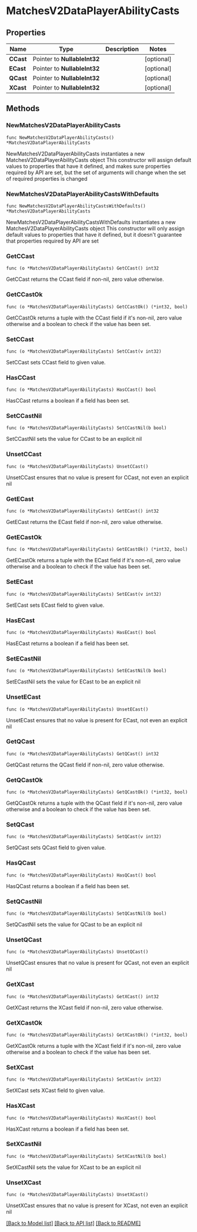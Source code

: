 # MatchesV2DataPlayerAbilityCasts

## Properties

Name | Type | Description | Notes
------------ | ------------- | ------------- | -------------
**CCast** | Pointer to **NullableInt32** |  | [optional] 
**ECast** | Pointer to **NullableInt32** |  | [optional] 
**QCast** | Pointer to **NullableInt32** |  | [optional] 
**XCast** | Pointer to **NullableInt32** |  | [optional] 

## Methods

### NewMatchesV2DataPlayerAbilityCasts

`func NewMatchesV2DataPlayerAbilityCasts() *MatchesV2DataPlayerAbilityCasts`

NewMatchesV2DataPlayerAbilityCasts instantiates a new MatchesV2DataPlayerAbilityCasts object
This constructor will assign default values to properties that have it defined,
and makes sure properties required by API are set, but the set of arguments
will change when the set of required properties is changed

### NewMatchesV2DataPlayerAbilityCastsWithDefaults

`func NewMatchesV2DataPlayerAbilityCastsWithDefaults() *MatchesV2DataPlayerAbilityCasts`

NewMatchesV2DataPlayerAbilityCastsWithDefaults instantiates a new MatchesV2DataPlayerAbilityCasts object
This constructor will only assign default values to properties that have it defined,
but it doesn't guarantee that properties required by API are set

### GetCCast

`func (o *MatchesV2DataPlayerAbilityCasts) GetCCast() int32`

GetCCast returns the CCast field if non-nil, zero value otherwise.

### GetCCastOk

`func (o *MatchesV2DataPlayerAbilityCasts) GetCCastOk() (*int32, bool)`

GetCCastOk returns a tuple with the CCast field if it's non-nil, zero value otherwise
and a boolean to check if the value has been set.

### SetCCast

`func (o *MatchesV2DataPlayerAbilityCasts) SetCCast(v int32)`

SetCCast sets CCast field to given value.

### HasCCast

`func (o *MatchesV2DataPlayerAbilityCasts) HasCCast() bool`

HasCCast returns a boolean if a field has been set.

### SetCCastNil

`func (o *MatchesV2DataPlayerAbilityCasts) SetCCastNil(b bool)`

 SetCCastNil sets the value for CCast to be an explicit nil

### UnsetCCast
`func (o *MatchesV2DataPlayerAbilityCasts) UnsetCCast()`

UnsetCCast ensures that no value is present for CCast, not even an explicit nil
### GetECast

`func (o *MatchesV2DataPlayerAbilityCasts) GetECast() int32`

GetECast returns the ECast field if non-nil, zero value otherwise.

### GetECastOk

`func (o *MatchesV2DataPlayerAbilityCasts) GetECastOk() (*int32, bool)`

GetECastOk returns a tuple with the ECast field if it's non-nil, zero value otherwise
and a boolean to check if the value has been set.

### SetECast

`func (o *MatchesV2DataPlayerAbilityCasts) SetECast(v int32)`

SetECast sets ECast field to given value.

### HasECast

`func (o *MatchesV2DataPlayerAbilityCasts) HasECast() bool`

HasECast returns a boolean if a field has been set.

### SetECastNil

`func (o *MatchesV2DataPlayerAbilityCasts) SetECastNil(b bool)`

 SetECastNil sets the value for ECast to be an explicit nil

### UnsetECast
`func (o *MatchesV2DataPlayerAbilityCasts) UnsetECast()`

UnsetECast ensures that no value is present for ECast, not even an explicit nil
### GetQCast

`func (o *MatchesV2DataPlayerAbilityCasts) GetQCast() int32`

GetQCast returns the QCast field if non-nil, zero value otherwise.

### GetQCastOk

`func (o *MatchesV2DataPlayerAbilityCasts) GetQCastOk() (*int32, bool)`

GetQCastOk returns a tuple with the QCast field if it's non-nil, zero value otherwise
and a boolean to check if the value has been set.

### SetQCast

`func (o *MatchesV2DataPlayerAbilityCasts) SetQCast(v int32)`

SetQCast sets QCast field to given value.

### HasQCast

`func (o *MatchesV2DataPlayerAbilityCasts) HasQCast() bool`

HasQCast returns a boolean if a field has been set.

### SetQCastNil

`func (o *MatchesV2DataPlayerAbilityCasts) SetQCastNil(b bool)`

 SetQCastNil sets the value for QCast to be an explicit nil

### UnsetQCast
`func (o *MatchesV2DataPlayerAbilityCasts) UnsetQCast()`

UnsetQCast ensures that no value is present for QCast, not even an explicit nil
### GetXCast

`func (o *MatchesV2DataPlayerAbilityCasts) GetXCast() int32`

GetXCast returns the XCast field if non-nil, zero value otherwise.

### GetXCastOk

`func (o *MatchesV2DataPlayerAbilityCasts) GetXCastOk() (*int32, bool)`

GetXCastOk returns a tuple with the XCast field if it's non-nil, zero value otherwise
and a boolean to check if the value has been set.

### SetXCast

`func (o *MatchesV2DataPlayerAbilityCasts) SetXCast(v int32)`

SetXCast sets XCast field to given value.

### HasXCast

`func (o *MatchesV2DataPlayerAbilityCasts) HasXCast() bool`

HasXCast returns a boolean if a field has been set.

### SetXCastNil

`func (o *MatchesV2DataPlayerAbilityCasts) SetXCastNil(b bool)`

 SetXCastNil sets the value for XCast to be an explicit nil

### UnsetXCast
`func (o *MatchesV2DataPlayerAbilityCasts) UnsetXCast()`

UnsetXCast ensures that no value is present for XCast, not even an explicit nil

[[Back to Model list]](../README.md#documentation-for-models) [[Back to API list]](../README.md#documentation-for-api-endpoints) [[Back to README]](../README.md)


